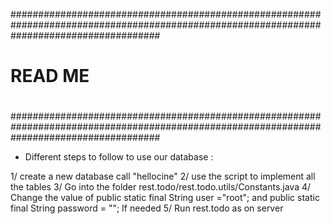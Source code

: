 ###########################################################################################################################################
#                                                                                                                                         #
#                                                         READ ME                                                                         #
#                                                                                                                                         #
###########################################################################################################################################

- Different steps to follow to use our database : 

1/ create a new database call "hellocine"
2/ use the script to implement all the tables
3/ Go into the folder rest.todo/rest.todo.utils/Constants.java
4/ Change the value of      public static final String user ="root";
                    and     public static final String password = "";
                    If needed
5/ Run rest.todo as on server
